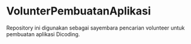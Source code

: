 # VolunterPembuatanAplikasi
Repository ini digunakan sebagai sayembara pencarian volunteer untuk pembuatan aplikasi Dicoding.
